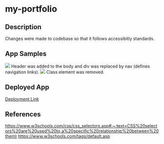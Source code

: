 # my-portfolio

## Description
Changes were made to codebase so that it follows accessibitly standards.

## App Samples
<img src="./assets/images/Screenshot 2023-10-05 220656.png"/>
Header was added to the body and div was replaced by nav (defines navigation links).
<img src="./assets/images/Screenshot 2023-10-05 221419.png"/>
Class element was removed.


## Deployed App
[Deployment Link](https://karina-yuk.github.io/Horiseon-Website/)

## References
<https://www.w3schools.com/css/css_selectors.asp#:~:text=CSS%20selectors%20are%20used%20to,a%20specific%20relationship%20between%20them)>
<https://www.w3schools.com/tags/default.asp>
